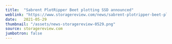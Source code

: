 ```yaml
---
title:  "Sabrent PlotRipper Beet plotting SSD announced"
weblink: "https://www.storagereview.com/news/sabrent-plotripper-beet-plotting-ssd-announced"
date:   2021-05-29
thumbnail: "/assets/news-storagereview-0529.png"
source: storagereview.com
jumbotron: false
---
```

